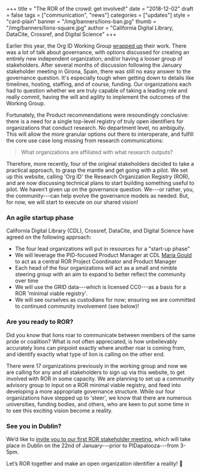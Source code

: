 +++
title = "The ROR of the crowd: get involved!"
date = "2018-12-02"
draft = false
tags = ["communication", "news"]
categories = ["updates"]
style = "card-plain"
banner = "/img/banners/lions-ban.jpg"
thumb = "/img/banners/lions-square.jpg"
author = "California Digital Library, DataCite, Crossref, and Digital Science"
+++

Earlier this year, the Org ID Working Group [wrapped up](/blog/2018-08-02-working-group-recap) their work. There was a lot of talk about governance, with options discussed for creating an entirely new independent organization; and/or having a looser group of stakeholders. After several months of discussion following the January stakeholder meeting in Girona, Spain, there was still no easy answer to the governance question. It's especially tough when getting down to details like timelines, hosting, staffing, and of course, funding. Our organizations each had to question whether we are truly capable of taking a leading role and really commit, having the will and agility to implement the outcomes of the Working Group.

Fortunately, the Product recommendations were resoundingly conclusive: there is a need for a single top-level registry of truly open identifiers for organizations that conduct research. No department level, no ambiguity. This will allow the more granular options out there to interoperate, and fulfill the core use case long missing from research communications:

> What organizations are affiliated with what research outputs?

Therefore, more recently, four of the original stakeholders decided to take a practical approach, to grasp the mantle and get going with a pilot. We set up this website, calling 'Org ID' the Research Organization Registry (ROR), and are now discussing technical plans to start building something useful to pilot. We haven’t given up on the governance question. We---or rather, you, the community---can help evolve the governance models as needed. But, for now, we will start to execute on our shared vision!

### An agile startup phase

California Digital Library (CDL), Crossref, DataCite, and Digital Science have agreed on the following approach:

- The four lead organizations will put in resources for a "start-up phase"
- We will leverage the PID-focused Product Manager at CDL [Maria Gould](https://www.cdlib.org/cdlinfo/2018/11/14/maria-gould-joins-cdl-as-uc3-product-manager) to act as a central ROR Project Coordinator and Product Manager
- Each head of the four organizations will act as a small and nimble steering group with an aim to expand to better reflect the community over time
- We will use the GRID data---which is licensed CC0---as a basis for a ROR 'minimal viable registry'.
- We will see ourselves as custodians for now; ensuring we are committed to continued community involvement (see below)!

### Are you ready to ROR?

Did you know that lions roar to communicate between members of the same pride or coalition? What is not often appreciated, is how unbelievably accurately lions can pinpoint exactly where another roar is coming from, and identify exactly what type of lion is calling on the other end.

There were 17 organizations previously in the working group and now we are calling for any and all stakeholders to sign up via this website, to get involved with ROR in some capacity. We are planning to set up a community advisory group to input on a ROR minimal viable registry, and feed into developing a more appropriate governance structure. While our four organizations have stepped up to 'steer', we know that there are numerous universities, funding bodies, and others, who are keen to put some time in to see this exciting vision become a reality.

### See you in Dublin?

We’d like to [invite you to our first ROR stakeholder meeting](https://ror-dublin.eventbrite.com), which will take place in Dublin on the 22nd of January---prior to PIDapalooza---from 3-5pm.

Let’s ROR together and make an open organization identifier a reality! 🦁
